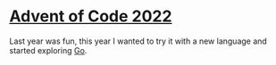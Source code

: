 # [Advent of Code 2022](https://adventofcode.com/2022/)

Last year was fun, this year I wanted to try it with a new language and started exploring [Go](https://go.dev/).